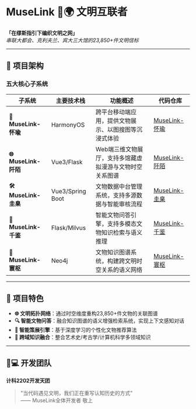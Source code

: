 # MuseLink 🎨🌍 文明互联者

**「在缪斯指引下编织文明之网」**  
*串联大都会、克利夫兰、宾大三大馆的23,850+件文明信标*

---

## 🚀 项目架构

### 五大核心子系统

| 子系统 | 主要技术栈 | 功能概述 | 代码仓库 |
|--------|--------|----------|----------|
| **📱 MuseLink-怀瑜** | HarmonyOS | 跨平台移动端应用，提供文物展示、以图搜图等沉浸式体验 | [MuseLink-怀瑜](https://github.com/BUCT-2202-SE-project/Team4-app) |
| **🌐 MuseLink-阡陌** | Vue3/Flask | Web端三维文物展厅，支持多馆藏虚拟漫游与文物时空关系图谱 | [MuseLink-阡陌](https://github.com/LY93886963/WebServiceSystem) |
| **🛠️ MuseLink-圭臬** | Vue3/Spring Boot | 文物数据中台管理系统，支持多源数据与智能审核流程 | [MuseLink-圭臬](https://github.com/BUCT-2202-SE-project/MuseLink-GuiNie-backend) |
| **🤖 MuseLink-千鉴** | Flask/Milvus | 智能文物问答引擎，支持多模态文物知识检索与语义推理 | [MuseLink-千鉴](https://github.com/BUCT-2202-SE-project/MuseLink-QianJian-QA-System) |
| **🧠 MuseLink-寰枢** | Neo4j | 文物知识图谱系统，构建跨文明时空关系的语义网络 | [MuseLink-寰枢](https://github.com/BUCT-2202-SE-project/MuseLink-HuanShu-Knowledge_Map) |

---

## 🌟 项目特色

- **🌐 文明拓扑网络**：通过时空维度重构23,850+件文物的关联图谱  
- **🔍 智能文物问答**：融合知识图谱的语义增强检索系统，实现上下文感知对话
- **🎨 智能策展引擎**：基于深度学习的个性化文物推荐算法  
- **🧩 跨域知识融合**：整合艺术史/考古学/计算机科学多领域知识
---

## 👨💻 开发团队

**计科2202开发天团**  

> "当代码遇见文明，我们正在重写认知历史的方式"  
> —— MuseLink全体开发者 敬上


<!--

**Here are some ideas to get you started:**

🙋‍♀️ A short introduction - what is your organization all about?
🌈 Contribution guidelines - how can the community get involved?
👩‍💻 Useful resources - where can the community find your docs? Is there anything else the community should know?
🍿 Fun facts - what does your team eat for breakfast?
🧙 Remember, you can do mighty things with the power of [Markdown](https://docs.github.com/github/writing-on-github/getting-started-with-writing-and-formatting-on-github/basic-writing-and-formatting-syntax)
-->

